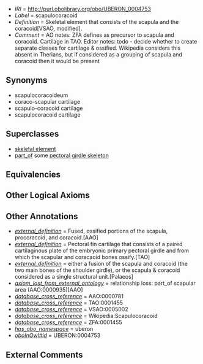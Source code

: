  * *IRI* = http://purl.obolibrary.org/obo/UBERON_0004753
 * *Label* = scapulocoracoid
 * *Definition* = Skeletal element that consists of the scapula and the coracoid[VSAO, modified].
 * *Comment* = AO notes: ZFA defines as precursor to scapula and coracoid. Cartilage in TAO. Editor notes: todo - decide whether to create separate classes for cartilage & ossified. Wikipedia considers this absent in Therians, but if considered as a grouping of scapula and coracoid then it would be present

## Synonyms

 * scapulocoracoideum
 * coraco-scapular cartilage
 * scapulo-coracoid cartilage
 * scapulocoracoid cartilage

## Superclasses

 * [skeletal element](../../UBERON/65/UBERON_0004765.md)
 * [part_of](../../BFO/50/BFO_0000050.md) some [pectoral girdle skeleton](../../UBERON/31/UBERON_0007831.md)

## Equivalencies


## Other Logical Axioms


## Other Annotations

 * *[external_definition](../../UBPROP/01/UBPROP_0000001.md)* = Fused, ossified portions of the scapula, procoracoid, and coracoid.[AAO]
 * *[external_definition](../../UBPROP/01/UBPROP_0000001.md)* = Pectoral fin cartilage that consists of a paired cartilaginous plate of the embryonic primary pectoral girdle and from which the scapular and coracaoid bones ossify.[TAO]
 * *[external_definition](../../UBPROP/01/UBPROP_0000001.md)* = either a fusion of the scapula and coracoid (the two main bones of the shoulder girdle), or the scapula & coracoid considered as a single structural unit.[Palaeos]
 * *[axiom_lost_from_external_ontology](../../UBPROP/02/UBPROP_0000002.md)* = relationship loss: part_of scapular area (AAO:0000935)[AAO]
 * *[database_cross_reference](../../ef/oboInOwl#hasDbXref.md)* = AAO:0000781
 * *[database_cross_reference](../../ef/oboInOwl#hasDbXref.md)* = TAO:0001455
 * *[database_cross_reference](../../ef/oboInOwl#hasDbXref.md)* = VSAO:0005002
 * *[database_cross_reference](../../ef/oboInOwl#hasDbXref.md)* = Wikipedia:Scapulocoracoid
 * *[database_cross_reference](../../ef/oboInOwl#hasDbXref.md)* = ZFA:0001455
 * *[has_obo_namespace](../../ce/oboInOwl#hasOBONamespace.md)* = uberon
 * *[oboInOwl#id](../../id/oboInOwl#id.md)* = UBERON:0004753

## External Comments

